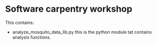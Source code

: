 Software carpentry workshop
===========================

This contains:

* analyze_mosquito_data_lib.py this is the python module tat contains analysis functions.
